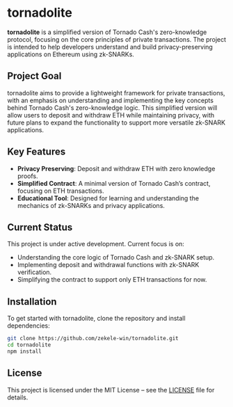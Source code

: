 # tornadolite

**tornadolite** is a simplified version of Tornado Cash's zero-knowledge protocol, focusing on the core principles of private transactions. The project is intended to help developers understand and build privacy-preserving applications on Ethereum using zk-SNARKs.

## Project Goal

tornadolite aims to provide a lightweight framework for private transactions, with an emphasis on understanding and implementing the key concepts behind Tornado Cash's zero-knowledge logic. This simplified version will allow users to deposit and withdraw ETH while maintaining privacy, with future plans to expand the functionality to support more versatile zk-SNARK applications.

## Key Features

- **Privacy Preserving**: Deposit and withdraw ETH with zero knowledge proofs.
- **Simplified Contract**: A minimal version of Tornado Cash’s contract, focusing on ETH transactions.
- **Educational Tool**: Designed for learning and understanding the mechanics of zk-SNARKs and privacy applications.

## Current Status

This project is under active development. Current focus is on:

- Understanding the core logic of Tornado Cash and zk-SNARK setup.
- Implementing deposit and withdrawal functions with zk-SNARK verification.
- Simplifying the contract to support only ETH transactions for now.

## Installation

To get started with tornadolite, clone the repository and install dependencies:

```bash
git clone https://github.com/zekele-win/tornadolite.git
cd tornadolite
npm install
```

## License

This project is licensed under the MIT License – see the [LICENSE](LICENSE) file for details.

